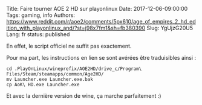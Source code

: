 Title: Faire tourner AOE 2 HD sur playonlinux
Date: 2017-12-06-09:00:00
Tags: gaming, info
Authors: https://www.reddit.com/r/aoe2/comments/5px610/age_of_empires_2_hd_edition_with_playonlinux_and/?st=j98x7fm1&sh=fb380390
Slug: YgUjzG20U5
Lang: fr
status: published

En effet, le script officiel ne suffit pas exactement.

Pour ma part, les instructions en lien se sont avérées être traduisibles ainsi :

    cd .PlayOnLinux/wineprefix/AOE2HD/drive_c/Program\ Files/Steam/steamapps/common/Age2HD/
    mv Launcher.exe Launcher.exe.bak
    cp AoK\ HD.exe Launcher.exe

Et avec la dernière version de wine, ça marche parfaitement :)
